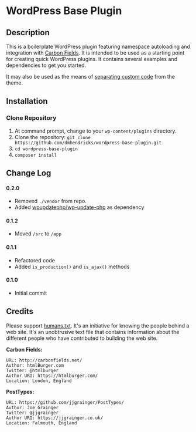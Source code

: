 # WordPress Base Plugin

## Description

This is a boilerplate WordPress plugin featuring namespace autoloading and integration with [Carbon Fields](https://github.com/htmlburger/carbon-fields). It is intended to be used as a starting point for creating quick WordPress plugins. It contains several examples and dependencies to get you started.

It may also be used as the means of [separating custom code](http://www.billerickson.net/core-functionality-plugin/) from the theme.

## Installation

### Clone Repository

1. At command prompt, change to your `wp-content/plugins` directory.
2. Clone the repository: `git clone https://github.com/dmhendricks/wordpress-base-plugin.git`
3. `cd wordpress-base-plugin`
4. `composer install`

## Change Log

#### 0.2.0

* Removed `./vendor` from repo.
* Added [wpupdatephp/wp-update-php](https://github.com/WPupdatePHP/wp-update-php) as dependency

#### 0.1.2

* Moved `/src` to `/app`

#### 0.1.1

* Refactored code
* Added `is_production()` and `is_ajax()` methods

#### 0.1.0

* Initial commit

## Credits

Please support [humans.txt](http://humanstxt.org/). It's an initiative for knowing the people behind a web site. It's an unobtrusive text file that contains information about the different people who have contributed to building the web site.

**Carbon Fields:**

	URL: http://carbonfields.net/
	Author: htmlBurger.com
	Twitter: @htmlburger
	Author URI: https://htmlburger.com/
	Location: London, England

**PostTypes:**

	URL: https://github.com/jjgrainger/PostTypes/
	Author: Joe Grainger
	Twitter: @jjgrainger
	Author URI: https://jjgrainger.co.uk/
	Location: Falmouth, England
